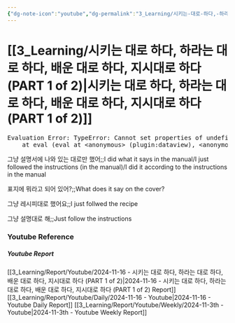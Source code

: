 ```yaml
---
{"dg-note-icon":"youtube","dg-permalink":"3_Learning/시키는-대로-하다,-하라는-대로-하다,-배운-대로-하다,-지시대로-하다-(PART-1-of-2)","created-date":"2024-11-16 11:24:18 am","date":"2024-11-16","type":"youtube","tags":["youtube","english","flashcards"],"aliases":null,"youtuber":"빨모쌤","channelName":"라이브 아카데미","link":"https://www.youtube.com/watch?v=TPczV0wzps4","img":"https://img.youtube.com/vi/TPczV0wzps4/0.jpg","dg-publish":true,"permalink":"/3_Learning/시키는-대로-하다,-하라는-대로-하다,-배운-대로-하다,-지시대로-하다-(PART-1-of-2)/","dgPassFrontmatter":true,"noteIcon":"youtube"}
---
```


# [[3_Learning/시키는 대로 하다, 하라는 대로 하다, 배운 대로 하다, 지시대로 하다 (PART 1 of 2)\|시키는 대로 하다, 하라는 대로 하다, 배운 대로 하다, 지시대로 하다 (PART 1 of 2)]]


<pre class="dataview dataview-error">Evaluation Error: TypeError: Cannot set properties of undefined (setting 'innerHTML')
    at eval (eval at &lt;anonymous&gt; (plugin:dataview), &lt;anonymous&gt;:9:21)</pre>

그냥 설명서에 나와 있는 대로만 했어;;I did what it says in the manual/I just followed the instructions (in the manual)/I did it according to the instructions in the manual
<!--SR:!2024-11-27,7,250-->
표지에 뭐라고 되어 있어?;;What does it say on the cover?
<!--SR:!2024-12-04,14,290-->
그냥 레시피대로 했어요;;I just follwed the recipe
<!--SR:!2024-12-05,15,290-->
그냥 설명대로 해;;Just follow the instructions
<!--SR:!2024-11-26,2,234-->












### Youtube Reference
##### Youtube Report
[[3_Learning/Report/Youtube/2024-11-16 - 시키는 대로 하다, 하라는 대로 하다, 배운 대로 하다, 지시대로 하다 (PART 1 of 2)\|2024-11-16 - 시키는 대로 하다, 하라는 대로 하다, 배운 대로 하다, 지시대로 하다 (PART 1 of 2) Report]]
[[3_Learning/Report/Youtube/Daily/2024-11-16 - Youtube\|2024-11-16 - Youtube Daily Report]]
[[3_Learning/Report/Youtube/Weekly/2024-11-3th - Youtube\|2024-11-3th - Youtube Weekly Report]]

